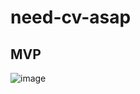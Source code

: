 # need-cv-asap


## MVP
![image](https://github.com/user-attachments/assets/7b5584ba-ad0d-4a11-aa7b-af2144ab97c1)

